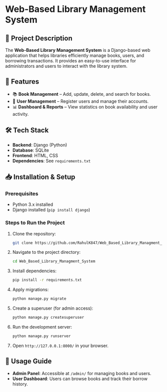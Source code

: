 # Web-Based Library Management System

## 📌 Project Description

The **Web-Based Library Management System** is a Django-based web application that helps libraries efficiently manage books, users, and borrowing transactions. It provides an easy-to-use interface for administrators and users to interact with the library system.

## 🚀 Features

- 📚 **Book Management** – Add, update, delete, and search for books.
- 👥 **User Management** – Register users and manage their accounts.
- 📊 **Dashboard & Reports** – View statistics on book availability and user activity.

## 🛠️ Tech Stack

- **Backend**: Django (Python)
- **Database**: SQLite
- **Frontend**: HTML, CSS
- **Dependencies**: See `requirements.txt`

## 📥 Installation & Setup

### Prerequisites

- Python 3.x installed
- Django installed (`pip install django`)

### Steps to Run the Project

1. Clone the repository:
   ```sh
   git clone https://github.com/RahulK847/Web_Based_Library_Managment_System.git
   ```
2. Navigate to the project directory:
   ```sh
   cd Web_Based_Library_Managment_System
   ```
3. Install dependencies:
   ```sh
   pip install -r requirements.txt
   ```
4. Apply migrations:
   ```sh
   python manage.py migrate
   ```
5. Create a superuser (for admin access):
   ```sh
   python manage.py createsuperuser
   ```
6. Run the development server:
   ```sh
   python manage.py runserver
   ```
7. Open `http://127.0.0.1:8000/` in your browser.

## 🎯 Usage Guide

- **Admin Panel**: Accessible at `/admin/` for managing books and users.
- **User Dashboard**: Users can browse books and track their borrow history.

